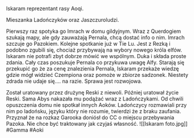 Iskaram reprezentant rasy Aoqi.

Mieszanka Ladończyków oraz Jaszczuroludzi.

Pierwszy raz spotyka go Imrach w domu gildyjnym. Wraz z Querdogiem szukają mapy, ale gdy zauważają Pernala, chcą dostać info o nim. Imrach szczuje go Pazokiem. Kolejne spotkanie już w Tie Lu. Jest z Rezką i podobno zgubili się, chociaż przybywają na wybory nowego króla elfów.  
Iskaram nie potrafi zbyt dobrze mówić we wspólnym. Duka i składa proste zdania. Cały czas poszukuje Pernala co przykuwa uwagę Alfy. Starają się przekupić go że za cenę znalezienia Pernala, Iskaram przekaże wiedzę gdzie mógł widzieć Czempiona oraz pomoże w zbiorze sadzonek. Niestety zdrada nie udaje się…. na razie. Sprawa jest rozwojowa.

Został uratowany przez drużynę Reski z niewoli. Później uratował życie Reski. Sama Abys nakazała mu podążać wraz z Ladończykami. Od chwili opuszczenia domu nie spotkał innych Aoków. Ladończycy rozmawiali przy nim po ladońsku, języku który nie rozumie, twierdzi że z braku zaufania. Przyznał że na rozkaz Garooka doniósł do CC o miejscu przebywania Pazoka. Nie chce być traktowany jak czyjaś własność.
![[Iskaram foto.jpg]]
#Gamma #Aoki 